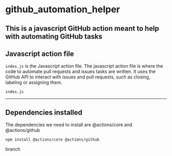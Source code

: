 # github_automation_helper
This is a javascript GitHub action meant to help with automating GitHub tasks
---

## Javascript action file
`index.js` is the Javascript action file.
The javascript action file is where the code to automate pull requests and issues tasks are written.
It uses the GitHub API to interact with issues and pull requests, such as closing, labeling or assigning them.

`index.js`

---

## Dependencies installed
The dependencies we need to install are @actions/core and @actions/github

`npm install @actions/core @actions/github`


branch  
